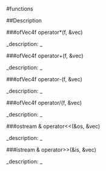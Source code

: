 #functions

##Description





<!----------------------------------------------------------------------------->

###ofVec4f operator*(f, &vec)

<!--
_syntax: operator*(f, &vec)_
_name: operator*_
_returns: ofVec4f_
_returns_description: _
_parameters: float f, const ofVec4f &vec_
_version_started: _
_version_deprecated: _
_summary: _
_constant: False_
_static: False_
_visible: True_
_advanced: False_
-->

_description: _







<!----------------------------------------------------------------------------->

###ofVec4f operator+(f, &vec)

<!--
_syntax: operator+(f, &vec)_
_name: operator+_
_returns: ofVec4f_
_returns_description: _
_parameters: float f, const ofVec4f &vec_
_version_started: _
_version_deprecated: _
_summary: _
_constant: False_
_static: False_
_visible: True_
_advanced: False_
-->

_description: _







<!----------------------------------------------------------------------------->

###ofVec4f operator-(f, &vec)

<!--
_syntax: operator-(f, &vec)_
_name: operator-_
_returns: ofVec4f_
_returns_description: _
_parameters: float f, const ofVec4f &vec_
_version_started: _
_version_deprecated: _
_summary: _
_constant: False_
_static: False_
_visible: True_
_advanced: False_
-->

_description: _







<!----------------------------------------------------------------------------->

###ofVec4f operator/(f, &vec)

<!--
_syntax: operator/(f, &vec)_
_name: operator/_
_returns: ofVec4f_
_returns_description: _
_parameters: float f, const ofVec4f &vec_
_version_started: _
_version_deprecated: _
_summary: _
_constant: False_
_static: False_
_visible: True_
_advanced: False_
-->

_description: _







<!----------------------------------------------------------------------------->

###ostream & operator<<(&os, &vec)

<!--
_syntax: operator<<(&os, &vec)_
_name: operator<<_
_returns: ostream &_
_returns_description: _
_parameters: ostream &os, const ofVec4f &vec_
_version_started: _
_version_deprecated: _
_summary: _
_constant: False_
_static: False_
_visible: True_
_advanced: False_
-->

_description: _







<!----------------------------------------------------------------------------->

###istream & operator>>(&is, &vec)

<!--
_syntax: operator>>(&is, &vec)_
_name: operator>>_
_returns: istream &_
_returns_description: _
_parameters: istream &is, ofVec4f &vec_
_version_started: _
_version_deprecated: _
_summary: _
_constant: False_
_static: False_
_visible: True_
_advanced: False_
-->

_description: _







<!----------------------------------------------------------------------------->

